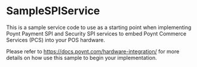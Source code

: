 # SampleSPIService

This is a sample service code to use as a starting point when implementing Poynt Payment SPI and Security SPI services to embed Poynt Commerce Services (PCS) into your POS hardware.

Please refer to https://docs.poynt.com/hardware-integration/ for more details on how use this sample to begin your implementation.
